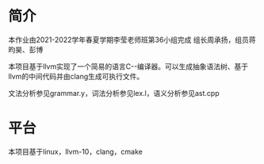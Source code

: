 # 简介

本作业由2021-2022学年春夏学期李莹老师班第36小组完成
组长周承扬，组员蒋昀昊、彭博

本项目基于llvm实现了一个简易的语言C--编译器。可以生成抽象语法树、基于llvm的中间代码并由clang生成可执行文件。

文法分析参见grammar.y，词法分析参见lex.l，语义分析参见ast.cpp

# 平台

本项目基于linux，llvm-10，clang，cmake